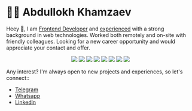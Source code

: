 # 👨‍💻 Abdullokh Khamzaev

Heey 👋, I am [Frontend Developer](https://abdullokh.site) and [experienced](https://abdullokh.site/#experience) with a strong background in web technologies. Worked both remotely and on-site with friendly colleagues. Looking for a new career opportunity and would appreciate your contact and offer.


<div align="center">
    <img src="https://img.shields.io/badge/React-20232A?style=for-the-badge&logo=react&logoColor=61DAFB">
    <img src="https://img.shields.io/badge/Vue.js-35495E?style=for-the-badge&logo=vuedotjs&logoColor=4FC08D">
    <img src="https://img.shields.io/badge/JavaScript-323330?style=for-the-badge&logo=javascript&logoColor=F7DF1E">
    <img src="https://img.shields.io/badge/TypeScript-007ACC?style=for-the-badge&logo=typescript&logoColor=white">
    <img src="https://img.shields.io/badge/GIT-E44C30?style=for-the-badge&logo=git&logoColor=white">
    <img src="https://img.shields.io/badge/Bootstrap-563D7C?style=for-the-badge&logo=bootstrap&logoColor=white">
    <img src="https://img.shields.io/badge/CSS3-1572B6?style=for-the-badge&logo=css3&logoColor=white">
    <img src="https://img.shields.io/badge/HTML5-E34F26?style=for-the-badge&logo=html5&logoColor=white">
</div>

Any interest? I'm always open to new projects and experiences, so let's connect::
- [Telegram](https://t.me/Abdullokh_dev)
- [Whatsapp](https://wa.me/+79010493210)
- [Linkedin](https://www.linkedin.com/in/abdullokh-khamzaev)
